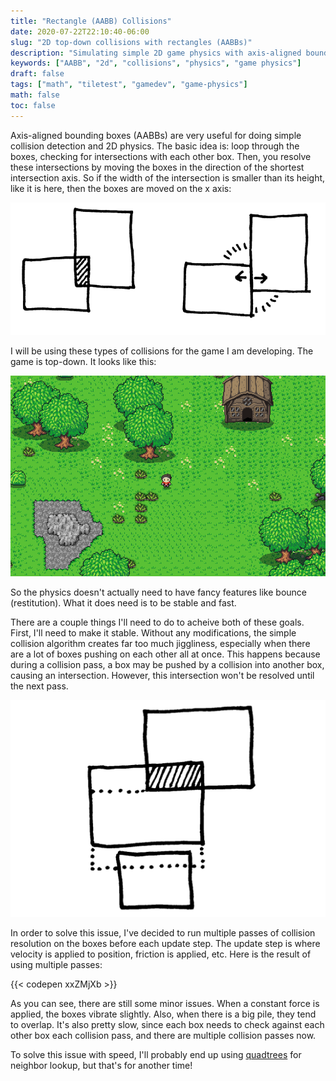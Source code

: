 ```yaml
---
title: "Rectangle (AABB) Collisions"
date: 2020-07-22T22:10:40-06:00
slug: "2D top-down collisions with rectangles (AABBs)"
description: "Simulating simple 2D game physics with axis-aligned bounding boxes"
keywords: ["AABB", "2d", "collisions", "physics", "game physics"]
draft: false
tags: ["math", "tiletest", "gamedev", "game-physics"]
math: false
toc: false
---
```


Axis-aligned bounding boxes (AABBs) are very useful for doing simple collision detection and 2D physics. 
The basic idea is: loop through the boxes, checking for intersections with each other box. Then, you resolve
these intersections by moving the boxes in the direction of the shortest intersection axis. So if the width
of the intersection is smaller than its height, like it is here, then the boxes are moved on the x axis:

![](/images/aabb/boxes.png)

I will be using these types of collisions for the game I am developing. The game is top-down. It looks like this:

![](/images/2020-07-22_23-41.png)

So the physics doesn't actually need to have fancy features like bounce (restitution). What it does need is
to be stable and fast.

There are a couple things I'll need to do to acheive both of these goals. First, I'll need to make it stable. Without any modifications, the simple collision algorithm creates far too much jiggliness, especially when there are a lot of boxes pushing on each other all at once. This happens because during a collision pass, a box may be pushed by a collision into another box, causing an intersection. However, this intersection won't be resolved until the next pass.

![](/images/aabb/boxes2.png)

In order to solve this issue, I've decided to run multiple passes of collision resolution on the boxes before each
update step. The update step is where velocity is applied to position, friction is applied, etc.
Here is the result of using multiple passes:

{{< codepen xxZMjXb >}}

As you can see, there are still some minor issues. When a constant force is applied, the boxes vibrate slightly. Also, when there is a big pile, they tend to overlap. It's also pretty slow, since each box needs to check against each other box each collision pass, and there are multiple collision passes now.

To solve this issue with speed, I'll probably end up using [quadtrees](https://www.wikiwand.com/en/Quadtree) for neighbor lookup, but that's for another time!
